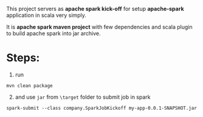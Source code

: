 This project servers as **apache spark kick-off** for setup **apache-spark** application in scala very simply.

It is **apache spark maven project** with few dependencies and scala plugin to build apache spark into jar archive.


# Steps:
1. run

 `mvn clean package`

2. and use `jar` from `\target` folder to submit job in spark

  `spark-submit --class company.SparkJobKickoff my-app-0.0.1-SNAPSHOT.jar`